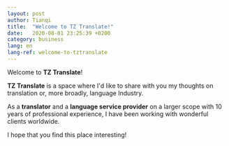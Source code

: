 ```yaml
---
layout: post
author: Tianqi
title:  "Welcome to TZ Translate!"
date:   2020-08-01 23:25:39 +0200
category: business
lang: en
lang-ref: welcome-to-tztranslate
---
```

Welcome to <b>TZ Translate</b>!

<b>TZ Translate</b> is a space where I'd like to share with you my thoughts on translation or, more broadly, language Industry. 

As a <b>translator</b> and a <b>language service provider</b> on a larger scope with 10 years of professional experience, I have been working with wonderful clients worldwide. 

I hope that you find this place interesting!